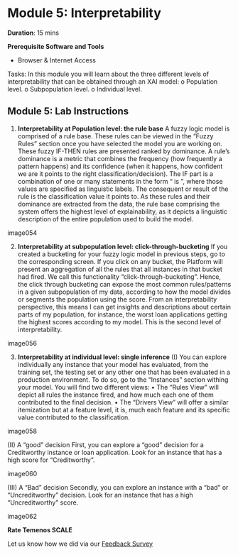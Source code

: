 # Module 5: Interpretability

**Duration**: 15 mins

**Prerequisite Software and Tools**

- Browser & Internet Access
	
Tasks:	In this module you will learn about the three different levels of interpretability that can be obtained through an XAI model:
o	Population level.
o	Subpopulation level.
o	Individual level.

## Module 5: Lab Instructions

1.	**Interpretability at Population level: the rule base**
A fuzzy logic model is comprised of a rule base. These rules can be viewed in the “Fuzzy Rules” section once you have selected the model you are working on. 
These fuzzy IF-THEN rules are presented ranked by dominance. A rule’s dominance is a metric that combines the frequency (how frequently a pattern happens) and its confidence (when it happens, how confident we are it points to the right classification/decision). The IF part is a combination of one or many statements in the form “<feature> is <value>”, where those values are specified as linguistic labels. The consequent or result of the rule is the classification value it points to. 
As these rules and their dominance are extracted from the data, the rule base comprising the system offers the highest level of explainability, as it depicts a linguistic description of the entire population used to build the model. 

image054

2. **Interpretability at subpopulation level: click-through-bucketing**
If you created a bucketing for your fuzzy logic model in previous steps, go to the corresponding screen. If you click on any bucket, the Platform will present an aggregation of all the rules that all instances in that bucket had fired. We call this functionality “click-through-bucketing”.
Hence, the click through bucketing can expose the most common rules/patterns in a given subpopulation of my data, according to how the model divides or segments the population using the score. From an interpretability perspective, this means I can get insights and descriptions about certain parts of my population, for instance, the worst loan applications getting the highest scores according to my model. 
This is the second level of interpretability.  

image056

3. **Interpretability at individual level: single inference**
(I)
You can explore individually any instance that your model has evaluated, from the training set, the testing set or any other one that has been evaluated in a production environment. To do so, go to the “Instances” section withing your model. You will find two different views:
•	The “Rules View” will depict all rules the instance fired, and how much each one of them contributed to the final decision.
•	The “Drivers View” will offer a similar itemization but at a feature level, it is, much each feature and its specific value contributed to the classification.  

image058

(II) A “good” decision
First, you can explore a “good” decision for a Creditworthy instance or loan application. Look for an instance that has a high score for “Creditworthy”.

image060

(III) A “Bad” decision
Secondly, you can explore an instance with a “bad” or “Uncreditworthy” decision. Look for an instance that has a high “Uncreditworthy” score. 

image062
 
**Rate Temenos SCALE**

Let us know how we did via our [Feedback Survey](xx)